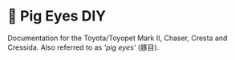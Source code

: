 # :pig: Pig Eyes DIY

Documentation for the Toyota/Toyopet Mark II, Chaser, Cresta and Cressida. Also referred to as _'pig eyes'_ (豚目).
